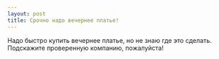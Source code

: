 ```yaml
---
layout: post 
title: Срочно надо вечернее платье! 
--- 
```

Надо быстро купить вечернее платье, но не знаю где это сделать. Подскажите проверенную компанию, пожалуйста!